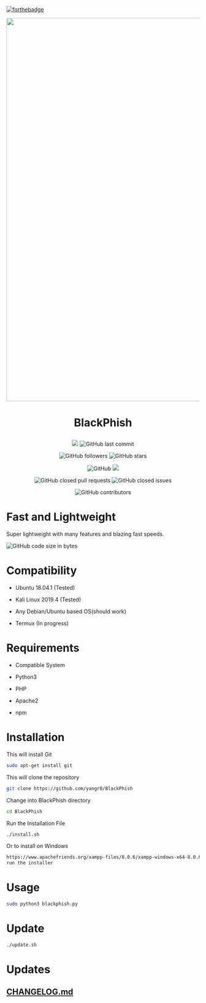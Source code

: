 [![forthebadge](https://forthebadge.com/images/badges/made-with-python.svg)](https://forthebadge.com)

<img src="https://github.com/yangr0/BlackPhish/blob/master/img/blackphish.png" align="middle" width="1000"></img>

<h1 align="center">

  BlackPhish

</h1>

<p align="center">

  <img src="https://img.shields.io/badge/version-3.8-brightgreen">

  <img alt="GitHub last commit" src="https://img.shields.io/github/last-commit/yangr0/BlackPhish">

</p>

<p align="center">

  <img alt="GitHub followers" src="https://img.shields.io/github/followers/yangr0?style=social">

  <img alt="GitHub stars" src="https://img.shields.io/github/stars/yangr0/BlackPhish?style=social">

</p>

<p align="center">

  <img alt="GitHub" src="https://img.shields.io/github/license/yangr0/BLackPhish">

  <img src="https://img.shields.io/badge/language-python3-blue">

</p>

<p align="center">
  
  <img alt="GitHub closed pull requests" src="https://img.shields.io/github/issues-pr-closed/yangr0/BlackPhish">
  
  <img alt="GitHub closed issues" src="https://img.shields.io/github/issues-closed/yangr0/BlackPhish">
  
</p>

<p align="center">
  
  <img alt="GitHub contributors" src="https://img.shields.io/github/contributors/yangr0/BlackPhish">
  
</p>

# Fast and Lightweight

Super lightweight with many features and blazing fast speeds.

<p>

  <img alt="GitHub code size in bytes" src="https://img.shields.io/github/languages/code-size/yangr0/BlackPhish">
  
</p>

# Compatibility

- Ubuntu 18.04.1 (Tested)

- Kali Linux 2019.4 (Tested)

- Any Debian/Ubuntu based OS(should work)

- Termux (In progress)

# Requirements

- Compatible System

- Python3

- PHP

- Apache2

- npm

# Installation

This will install Git

```bash
sudo apt-get install git
```

This will clone the repository

```bash
git clone https://github.com/yangr0/BlackPhish
```

Change into BlackPhish directory

```bash
cd BlackPhish
```

Run the Installation File

```bash
./install.sh
```


Or to install on Windows
```bash
https://www.apachefriends.org/xampp-files/8.0.6/xampp-windows-x64-8.0.6-0-VS16-installer.exe
run the installer
```

# Usage

```bash
sudo python3 blackphish.py
```

# Update

```bash
./update.sh
```

# Updates

## [CHANGELOG.md](https://github.com/yangr0/BlackPhish/blob/master/CHANGELOG.md)
